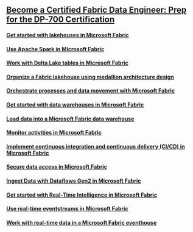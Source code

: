 ## [Become a Certified Fabric Data Engineer: Prep for the DP-700 Certification](https://learn.microsoft.com/en-us/collections/ne6ycjtjwr1543)

#### [Get started with lakehouses in Microsoft Fabric](https://learn.microsoft.com/en-us/training/modules/get-started-lakehouses/)

#### [Use Apache Spark in Microsoft Fabric](https://learn.microsoft.com/en-us/training/modules/use-apache-spark-work-files-lakehouse/)

#### [Work with Delta Lake tables in Microsoft Fabric](https://learn.microsoft.com/en-us/training/modules/work-delta-lake-tables-fabric/)

#### [Organize a Fabric lakehouse using medallion architecture design](https://learn.microsoft.com/en-us/training/modules/describe-medallion-architecture/)

#### [Orchestrate processes and data movement with Microsoft Fabric](https://learn.microsoft.com/en-us/training/modules/use-data-factory-pipelines-fabric/)

#### [Get started with data warehouses in Microsoft Fabric](https://learn.microsoft.com/en-us/training/modules/get-started-data-warehouse/)

#### [Load data into a Microsoft Fabric data warehouse](https://learn.microsoft.com/en-us/training/modules/load-data-into-microsoft-fabric-data-warehouse/)

#### [Monitor activities in Microsoft Fabric](https://learn.microsoft.com/en-us/training/modules/monitor-fabric-items/)

#### [Implement continuous integration and continuous delivery (CI/CD) in Microsoft Fabric](https://learn.microsoft.com/en-us/training/modules/implement-cicd-in-fabric/)

#### [Secure data access in Microsoft Fabric](https://learn.microsoft.com/en-us/training/modules/secure-data-access-in-fabric/)

#### [Ingest Data with Dataflows Gen2 in Microsoft Fabric](https://learn.microsoft.com/en-us/training/modules/use-dataflow-gen-2-fabric/)

#### [Get started with Real-Time Intelligence in Microsoft Fabric](https://learn.microsoft.com/en-us/training/modules/get-started-kusto-fabric/)

#### [Use real-time eventstreams in Microsoft Fabric](https://learn.microsoft.com/en-us/training/modules/explore-event-streams-microsoft-fabric/)

#### [Work with real-time data in a Microsoft Fabric eventhouse](https://learn.microsoft.com/en-us/training/modules/query-data-kql-database-microsoft-fabric/)
